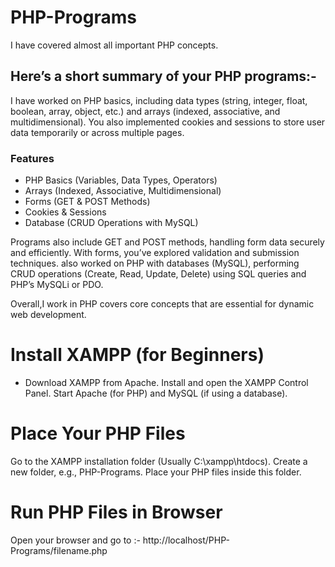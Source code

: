 # PHP-Programs
I have covered almost all important PHP concepts.
 
## Here’s a short summary of your PHP programs:-

I have worked on PHP basics, including data types (string, integer, float, boolean, array, object, etc.) and arrays (indexed, associative, and multidimensional). You also implemented cookies and sessions to store user data temporarily or across multiple pages.

### Features  
- PHP Basics (Variables, Data Types, Operators)  
- Arrays (Indexed, Associative, Multidimensional)  
- Forms (GET & POST Methods)  
- Cookies & Sessions  
- Database (CRUD Operations with MySQL)  


Programs also include GET and POST methods, handling form data securely and efficiently. With forms, you’ve explored validation and submission techniques. also worked on PHP with databases (MySQL), performing CRUD operations (Create, Read, Update, Delete) using SQL queries and PHP’s MySQLi or PDO.

Overall,I work in PHP covers core concepts that are essential for dynamic web development.


#  Install XAMPP (for Beginners)
- Download XAMPP from Apache.
Install and open the XAMPP Control Panel.
Start Apache (for PHP) and MySQL (if using a database).

# Place Your PHP Files
Go to the XAMPP installation folder (Usually C:\xampp\htdocs\).
Create a new folder, e.g., PHP-Programs.
Place your PHP files inside this folder.

# Run PHP Files in Browser
Open your browser and go to :-
http://localhost/PHP-Programs/filename.php



